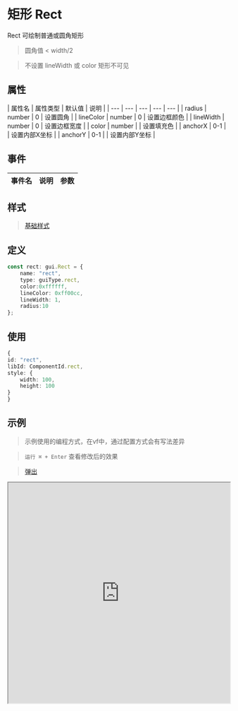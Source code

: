 # 矩形 Rect

Rect 可绘制普通或圆角矩形

> 圆角值 < width/2

> 不设置 lineWidth 或 color 矩形不可见

## 属性

| 属性名 | 属性类型 | 默认值 | 说明 |
| --- | --- | --- | --- | --- |
| radius | number | 0 | 设置圆角 |
| lineColor | number | 0 | 设置边框颜色 |
| lineWidth | number | 0 | 设置边框宽度 |
| color | number | | 设置填充色 |
| anchorX | 0-1 |  | 设置内部X坐标 |
| anchorY | 0-1 |  | 设置内部Y坐标 |

## 事件

| 事件名  | 说明 | 参数 |
| --- | --- | --- |

## 样式

> [基础样式](/handbook/style.html#样式)

## 定义
``` ts
const rect: gui.Rect = {
    name: "rect",
    type: guiType.rect,
    color:0xffffff,
    lineColor: 0xff00cc,
    lineWidth: 1,
    radius:10
};
```

## 使用
``` ts
{
id: "rect",
libId: ComponentId.rect,
style: {
    width: 100,
    height: 100
}
}
```

## 示例

> 示例使用的编程方式，在vf中，通过配置方式会有写法差异

> `运行 ⌘ + Enter` 查看修改后的效果

> [弹出](https://vipkid-edu.github.io/vf-gui-docs/play/#example/TestRect)

<iframe src="https://vipkid-edu.github.io/vf-gui-docs/play/#example/TestRect" height="500" width="100%"></iframe>